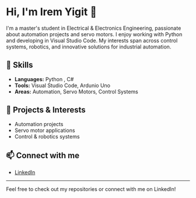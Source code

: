 # Hi, I'm Irem Yigit 👋

I'm a master's student in Electrical & Electronics Engineering, passionate about automation projects and servo motors. I enjoy working with Python and developing in Visual Studio Code. My interests span across control systems, robotics, and innovative solutions for industrial automation.

## 🚀 Skills
- **Languages:** Python , C#
- **Tools:** Visual Studio Code, Ardunio Uno
- **Areas:** Automation, Servo Motors, Control Systems

## 🔭 Projects & Interests
- Automation projects
- Servo motor applications
- Control & robotics systems

## 📫 Connect with me
- [LinkedIn](https://www.linkedin.com/in/irem-yigit-)

---

Feel free to check out my repositories or connect with me on LinkedIn!
